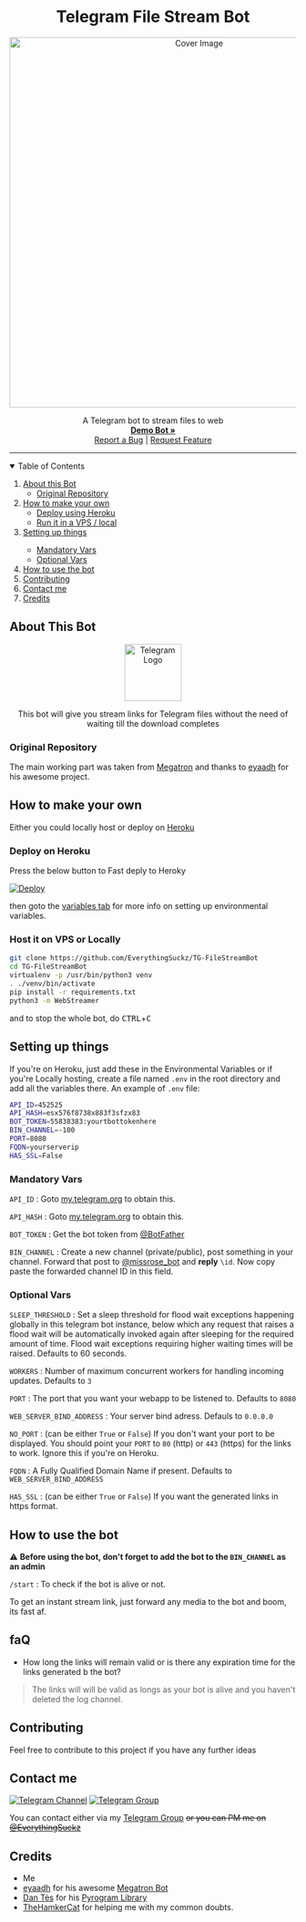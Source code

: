 <h1 align="center">Telegram File Stream Bot</h3>
<p align="center">
  <a href="https://github.com/RoyalKrrishna/File2LinkBotPro">
    <img src="https://socialify.git.ci/EverythingSuckz/TG-FileStreamBot/image?description=1&font=Source%20Code%20Pro&forks=1&issues=1&logo=https%3A%2F%2Fwww.flaticon.com%2Fpremium-icon%2Ficons%2Fsvg%2F2321%2F2321089.svg&pattern=Circuit%20Board&pulls=1&stargazers=1&theme=Dark" alt="Cover Image" width="650">
  </a>
  <p align="center">
    A Telegram bot to stream files to web
    <br />
    <a href="https://telegram.dog/TG_FileStreamBot"><strong>Demo Bot »</strong></a>
    <br />
    <a href="https://github.com/EverythingSuckz/TG-FileStreamBot/issues">Report a Bug</a>
    |
    <a href="https://github.com/EverythingSuckz/TG-FileStreamBot/issues">Request Feature</a>
  </p>
</p>

<hr>

<details open="open">
  <summary>Table of Contents</summary>
  <ol>
    <li>
      <a href="#about-this-bot">About this Bot</a>
      <ul>
        <li><a href="#original-repository">Original Repository</a></li>
      </ul>
    </li>
    <li>
      <a href="#how-to-make-your-own">How to make your own</a>
      <ul>
        <li><a href="#deploy-on-heroku">Deploy using Heroku</a></li>
        <li><a href="#host-it-on-vps-or-locally">Run it in a VPS / local</a></li>
      </ul>
    </li>
    <li><a href="#setting-up-things">Setting up things</a></li>
    <ul>
      <li><a href="#mandatory-vars">Mandatory Vars</a></li>
      <li><a href="#optional-vars">Optional Vars</a></li>
    </ul>
    <li><a href="#how-to-use-the-bot">How to use the bot</a></li>
    <li><a href="#contributing">Contributing</a></li>
    <li><a href="#contact-me">Contact me</a></li>
    <li><a href="#credits">Credits</a></li>
  </ol>
</details>

## About This Bot

<p align="center">
    <a herf="https://github.com/RoyalKrrishna/File2LinkBotPro">
        <img src="https://www.flaticon.com/premium-icon/icons/svg/2626/2626281.svg" height="100" width="100" alt="Telegram Logo">
    </a>
</p>
<p align='center'>
    This bot will give you stream links for Telegram files without the need of waiting till the download completes
</p>

### Original Repository

The main working part was taken from [Megatron](https://github.com/eyaadh/megadlbot_oss) and thanks to [eyaadh](https://github.com/eyaadh) for his awesome project.

## How to make your own

Either you could locally host or deploy on [Heroku](https://heroku.com)

### Deploy on Heroku

Press the below button to Fast deply to Heroky

[![Deploy](https://www.herokucdn.com/deploy/button.svg)](https://heroku.com/deploy?template=https://github.com/RoyalKrrishna/File2LinkBotPro)

then goto the <a href="#mandatory-vars">variables tab</a> for more info on setting up environmental variables.

### Host it on VPS or Locally

```sh
git clone https://github.com/EverythingSuckz/TG-FileStreamBot
cd TG-FileStreamBot
virtualenv -p /usr/bin/python3 venv
. ./venv/bin/activate
pip install -r requirements.txt
python3 -m WebStreamer
```

and to stop the whole bot,
 do <kbd>CTRL</kbd>+<kbd>C</kbd>

## Setting up things

If you're on Heroku, just add these in the Environmental Variables
or if you're Locally hosting, create a file named `.env` in the root directory and add all the variables there.
An example of `.env` file:

```sh
API_ID=452525
API_HASH=esx576f8738x883f3sfzx83
BOT_TOKEN=55838383:yourtbottokenhere
BIN_CHANNEL=-100
PORT=8080
FQDN=yourserverip
HAS_SSL=False
```

### Mandatory Vars

`API_ID` : Goto [my.telegram.org](https://my.telegram.org) to obtain this.

`API_HASH` : Goto [my.telegram.org](https://my.telegram.org) to obtain this.

`BOT_TOKEN` : Get the bot token from [@BotFather](https://telegram.dog/BotFather)

`BIN_CHANNEL` : Create a new channel (private/public), post something in your channel. Forward that post to [@missrose_bot](https://telegram.dog/MissRose_bot) and **reply** `\id`. Now copy paste the forwarded channel ID in this field. 


### Optional Vars

`SLEEP_THRESHOLD` : Set a sleep threshold for flood wait exceptions happening globally in this telegram bot instance, below which any request that raises a flood wait will be automatically invoked again after sleeping for the required amount of time. Flood wait exceptions requiring higher waiting times will be raised. Defaults to 60 seconds.

`WORKERS` : Number of maximum concurrent workers for handling incoming updates. Defaults to `3`

`PORT` : The port that you want your webapp to be listened to. Defaults to `8080`

`WEB_SERVER_BIND_ADDRESS` : Your server bind adress. Defauls to `0.0.0.0`

`NO_PORT` : (can be either `True` or `False`) If you don't want your port to be displayed. You should point your `PORT` to `80` (http) or `443` (https) for the links to work. Ignore this if you're on Heroku.

`FQDN` :  A Fully Qualified Domain Name if present. Defaults to `WEB_SERVER_BIND_ADDRESS`

`HAS_SSL` : (can be either `True` or `False`) If you want the generated links in https format.
## How to use the bot

:warning: **Before using the  bot, don't forget to add the bot to the `BIN_CHANNEL` as an admin**
 
`/start` : To check if the bot is alive or not.

To get an instant stream link, just forward any media to the bot and boom, its fast af.

## faQ

- How long the links will remain valid or is there any expiration time for the links generated b the bot?
> The links will will be valid as longs as your bot is alive and you haven't deleted the log channel.

## Contributing

Feel free to contribute to this project if you have any further ideas

## Contact me

[![Telegram Channel](https://img.shields.io/static/v1?label=Join&message=Telegram%20Channel&color=blueviolet&style=for-the-badge&logo=telegram&logoColor=violet)](https://xn--r1a.click/WhySooSerious)
[![Telegram Group](https://img.shields.io/static/v1?label=Join&message=Telegram%20Group&color=blueviolet&style=for-the-badge&logo=telegram&logoColor=violet)](https://xn--r1a.click/WhyThisUsername)

You can contact either via my [Telegram Group](https://xn--r1a.click/WhyThisUsername) ~~or you can PM me on [@EverythingSuckz](https://xn--r1a.click/EverythingSuckz)~~

## Credits

- Me
- [eyaadh](https://github.com/eyaadh) for his awesome [Megatron Bot](https://github.com/eyaadh/megadlbot_oss)
- [Dan Tès](https://telegram.dog/haskell) for his [Pyrogram Library](https://github.com/pyrogram/pyrogram)
- [TheHamkerCat](https://github.com/TheHamkerCat) for helping me with my common doubts.

